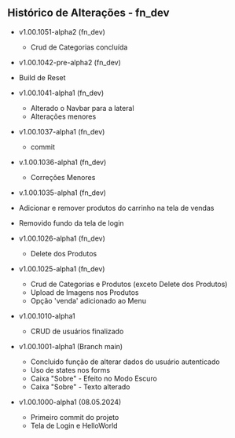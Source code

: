 ## Histórico de Alterações - fn_dev

- v1.00.1051-alpha2 (fn_dev)
  - Crud de Categorias concluída 

- v1.00.1042-pre-alpha2 (fn_dev)
 - Build de Reset

- v1.00.1041-alpha1 (fn_dev)
  - Alterado o Navbar para a lateral
  - Alterações menores

- v1.00.1037-alpha1 (fn_dev)
  - commit

- v.1.00.1036-alpha1 (fn_dev)
  - Correções Menores

- v.1.00.1035-alpha1 (fn_dev)
 - Adicionar e remover produtos do carrinho na tela de vendas
 - Removido fundo da tela de login

- v1.00.1026-alpha1 (fn_dev)
    - Delete dos Produtos

- v1.00.1025-alpha1 (fn_dev)
    - Crud de Categorias e Produtos (exceto Delete dos Produtos)
    - Upload de Imagens nos Produtos
    - Opção 'venda' adicionado ao Menu

- v1.00.1010-alpha1
    -   CRUD de usuários finalizado 
    
- v1.00.1001-alpha1 (Branch main)
    - Concluido função de alterar dados do usuário autenticado
    - Uso de states nos forms
    - Caixa "Sobre" - Efeito no Modo Escuro
    - Caixa "Sobre" - Texto alterado

- v1.00.1000-alpha1 (08.05.2024)
    - Primeiro commit do projeto
    - Tela de Login e HelloWorld
